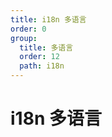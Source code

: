 ```yaml
---
title: i18n 多语言
order: 0
group:
  title: 多语言
  order: 12
  path: i18n
---
```


# i18n 多语言

<code src="../demo/I18n.tsx"></code>
